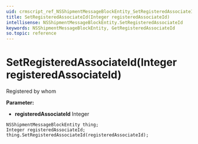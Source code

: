 ```yaml
---
uid: crmscript_ref_NSShipmentMessageBlockEntity_SetRegisteredAssociateId
title: SetRegisteredAssociateId(Integer registeredAssociateId)
intellisense: NSShipmentMessageBlockEntity.SetRegisteredAssociateId
keywords: NSShipmentMessageBlockEntity, GetRegisteredAssociateId
so.topic: reference
---
```


# SetRegisteredAssociateId(Integer registeredAssociateId)

Registered by whom

**Parameter:** 
* **registeredAssociateId** Integer

```crmscript
NSShipmentMessageBlockEntity thing;
Integer registeredAssociateId;
thing.SetRegisteredAssociateId(registeredAssociateId);
```

